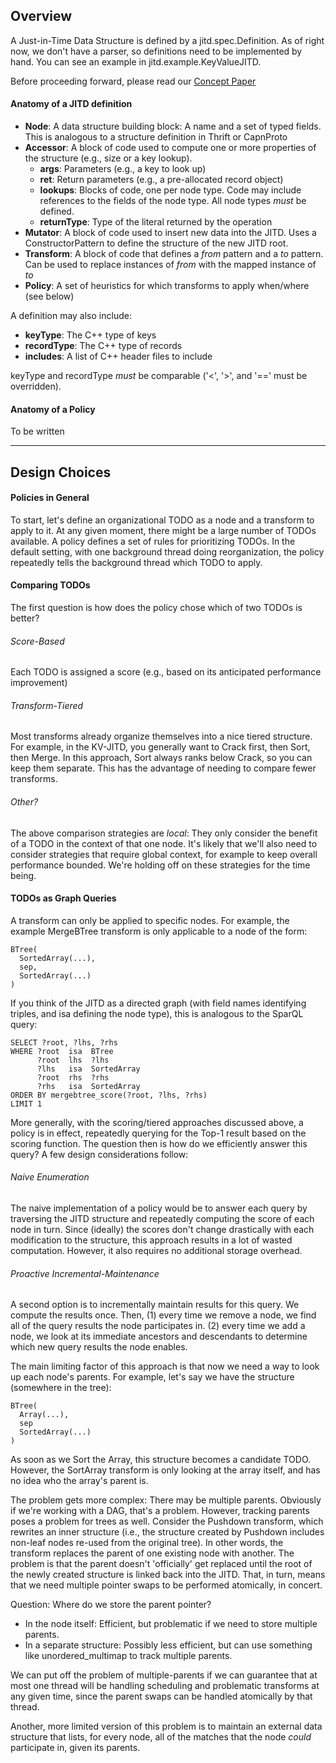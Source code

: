 Overview
---------

A Just-in-Time Data Structure is defined by a jitd.spec.Definition.  As of right now, we don't
have a parser, so definitions need to be implemented by hand.  You can see an example in 
jitd.example.KeyValueJITD.  

Before proceeding forward, please read our [Concept Paper](https://odin.cse.buffalo.edu/papers/2015/CIDR-jitd-final.pdf)

#### Anatomy of a JITD definition

* **Node**: A data structure building block: A name and a set of typed fields.  This is analogous to a structure definition in Thrift or CapnProto
* **Accessor**: A block of code used to compute one or more properties of the structure (e.g., size or a key lookup).
    * **args**: Parameters  (e.g., a key to look up)
    * **ret**: Return parameters (e.g., a pre-allocated record object)
    * **lookups**: Blocks of code, one per node type.  Code may include references to the fields of the node type.  All node types *must* be defined.
    * **returnType**: Type of the literal returned by the operation
* **Mutator**: A block of code used to insert new data into the JITD.  Uses a ConstructorPattern to define the structure of the new JITD root.
* **Transform**: A block of code that defines a *from* pattern and a *to* pattern.  Can be used to replace instances of *from* with the mapped instance of *to*
* **Policy**: A set of heuristics for which transforms to apply when/where (see below)

A definition may also include:
* **keyType**: The C++ type of keys
* **recordType**: The C++ type of records
* **includes**: A list of C++ header files to include

keyType and recordType *must* be comparable ('<', '>', and '==' must be overridden).

#### Anatomy of a Policy

To be written

--------------------------------------------------------------------------------------

Design Choices
---------------

#### Policies in General

To start, let's define an organizational TODO as a node and a transform to apply to it.  At any
given moment, there might be a large number of TODOs available.  A policy defines a set of rules for prioritizing TODOs.  In the default setting, with one background thread doing reorganization, the policy repeatedly tells the background thread which TODO to apply.  

#### Comparing TODOs

The first question is how does the policy chose which of two TODOs is better?  

###### Score-Based

Each TODO is assigned a score (e.g., based on its anticipated performance improvement)

###### Transform-Tiered

Most transforms already organize themselves into a nice tiered structure.  For example, in the KV-JITD, you generally want to Crack first, then Sort, then Merge.  In this approach, Sort always ranks below Crack, so you can keep them separate.  This has the advantage of needing to compare fewer transforms.

###### Other?

The above comparison strategies are *local*: They only consider the benefit of a TODO in the context of that one node.  It's likely that we'll also need to consider strategies that require global context, for example to keep overall performance bounded.  We're holding off on these strategies for the time being.


#### TODOs as Graph Queries

A transform can only be applied to specific nodes.  For example, the example MergeBTree transform is only applicable to a node of the form:
~~~
BTree(
  SortedArray(...),
  sep,
  SortedArray(...)
)
~~~
If you think of the JITD as a directed graph (with field names identifying triples, and isa defining the node type), this is analogous to the SparQL query:
~~~
SELECT ?root, ?lhs, ?rhs
WHERE ?root  isa  BTree
      ?root  lhs  ?lhs
      ?lhs   isa  SortedArray
      ?root  rhs  ?rhs
      ?rhs   isa  SortedArray
ORDER BY mergebtree_score(?root, ?lhs, ?rhs)
LIMIT 1
~~~
More generally, with the scoring/tiered approaches discussed above, a policy is in effect, repeatedly querying for the Top-1 result based on the scoring function.  The question then is how do we efficiently answer this query?  A few design considerations follow:

###### Naive Enumeration

The naive implementation of a policy would be to answer each query by traversing the JITD structure and repeatedly computing the score of each node in turn.  Since (ideally) the scores don't change drastically with each modification to the structure, this approach results in a lot of wasted computation.  However, it also requires no additional storage overhead.

###### Proactive Incremental-Maintenance

A second option is to incrementally maintain results for this query.  We compute the results once.  Then, (1) every time we remove a node, we find all of the query results the node participates in.  (2) every time we add a node, we look at its immediate ancestors and descendants to determine which new query results the node enables. 

The main limiting factor of this approach is that now we need a way to look up each node's parents.  For example, let's say we have the structure (somewhere in the tree):
~~~
BTree(
  Array(...),
  sep
  SortedArray(...)
)
~~~
As soon as we Sort the Array, this structure becomes a candidate TODO.  However, the SortArray transform is only looking at the array itself, and has no idea who the array's parent is.  

The problem gets more complex: There may be multiple parents.  Obviously if we're working with a DAG, that's a problem.  However, tracking parents poses a problem for trees as well.  Consider the Pushdown transform, which rewrites an inner structure (i.e., the structure created by Pushdown includes non-leaf nodes re-used from the original tree).  In other words, the transform replaces the parent of one existing node with another.  The problem is that the parent doesn't 'officially' get replaced until the root of the newly created structure is linked back into the JITD.  That, in turn, means that we need multiple pointer swaps to be performed atomically, in concert. 

Question: Where do we store the parent pointer?
* In the node itself: Efficient, but problematic if we need to store multiple parents.
* In a separate structure: Possibly less efficient, but can use something like unordered_multimap to track multiple parents.

We can put off the problem of multiple-parents if we can guarantee that at most one thread will be handling scheduling and problematic transforms at any given time, since the parent swaps can be handled atomically by that thread.

Another, more limited version of this problem is to maintain an external data structure that lists, for every node, all of the matches that the node *could* participate in, given its parents.  

